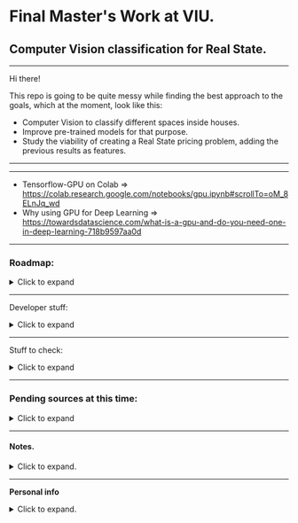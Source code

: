 # Final Master's Work at VIU.
## Computer Vision classification for Real State.

----------------------------------


Hi there!

This repo is going to be quite messy while finding the best approach to the goals, which at the moment, look like this:
- Computer Vision to classify different spaces inside houses.
- Improve pre-trained models for that purpose.
- Study the viability of creating a Real State pricing problem, adding the previous results as features.





-------------------------------------------
-------------------------------------------

- Tensorflow-GPU on Colab => https://colab.research.google.com/notebooks/gpu.ipynb#scrollTo=oM_8ELnJq_wd
- Why using GPU for Deep Learning => https://towardsdatascience.com/what-is-a-gpu-and-do-you-need-one-in-deep-learning-718b9597aa0d

------------------------------------

### Roadmap: 
<details>
  <summary>Click to expand</summary>

https://github.com/users/albertovpd/projects/8

----------------------------------
--------------------------------

- **UPDATES TO SHARE**

**vgg16**

- method
    - https://www.tensorflow.org/api_docs/python/tf/keras/applications/vgg16/VGG16
    - last layers of vgg16 are 2 dense layers of 4096 neurons and a last one of 1000 neurons (to classify 1000 different classes)
    - última capa dense cambiada de 4096 a 1000 (he visto que el top model eran 2 capas de 4096 y 1000, no 2 de 4k)
    - load all layers but the top model (last 3 dense layers). this will be the base model
    - freeze layers of base model (saving how they're trained)
    - we want to copy the vgg16 architecture, so we have to add manually the last layers: we'll add 2 dense layers of 4096 and change the last one designed to classifty 1000 classes for a 5-neurons layer.

    - early stopping descartado de momento, 
    me para el proceso a los 28 epochs, no sé cómo tunear eso, lo he llegado a poner hasta que pare a las 10epochs pero nada

- modifications
    - changed data augmentation, añadido randomness con vertical flip y shear range
    
    ```
    #Data Augmentation first
    train_generator = ImageDataGenerator(rotation_range=2, shear_range=0.2, vertical_flip=True, horizontal_flip=True, zoom_range=.1)
    val_generator = ImageDataGenerator(rotation_range=2, shear_range=0.2, vertical_flip=True, horizontal_flip=True, zoom_range=.1)
    test_generator = ImageDataGenerator(rotation_range=2, shear_range=0.2, vertical_flip=True, horizontal_flip= True, zoom_range=.1)
    ``` 
    - Mejora significativa en la performance (creo) aunque sigue habiendo overfitting fuerte. Entiendo que la clave es la librería de data augmentation que hablamos en su día
    ![alt](output/vgg16-20211026.png)
    ![alt](output/vgg16-20211026-confusion_matrix.png)    
    - Sin duda alguna, las clase que tiene mejores métricas son los dormitorios, después cocina y salón. La que peor, cuarto de baño, que se corresponde el mayor número de imágenes
    ```
    Counter({'Livingroom': 1273, 'Bedroom': 1248, 'Dinning': 1158, 'Kitchen': 965, 'Bathroom': 606})
    ```

    - Si le meto dropout entre capa densa y capa densa, no sabría qué valor asignarle... 0.3? 0.2?? alguna manera de definir eso?


**RESNET50**

- la arquitectura completa incluye 2 capas finales:
    - avg_pool (globalAveragePooling2 (None, 2048)-0 params
    - predictions (Dense (None, 1000)- 2049000 params)
    -Total params: 25,636,712
    - Trainable params: 25,583,592
    - Non-trainable params: 53,120

Entonces, estoy cargando el modelo sin el top model y pensaba añadirle las 2 capas que faltan, que son 
- avg_pool (GlobalAveragePooling2 (None, 2048)         0           conv5_block3_out[0][0] 
- predictions (Dense)             (None, 1000)         2049000     avg_pool[0][0]    (cambiando por 5 neuronas)



- aquí hay un ejemplo para la resnet50 que tengo que probar => https://www.programcreek.com/python/example/89688/keras.layers.GlobalAveragePooling2D

Sin embargo, si intento hacer esto:

```
from tensorflow.keras.layers import GlobalAveragePooling2D
pre_trained_resnet50 = Sequential()
# NOTE that this layer will be set below as NOT TRAINABLE, i.e., use it as is
pre_trained_resnet50.add(ResNet50(include_top=False, weights='imagenet', input_shape=(128, 128, 3), classes = y_train.shape[1], classifier_activation='softmax'))

# Freeze the layers 
for layer in pre_trained_resnet50.layers:
    layer.trainable = False

# https://keras.io/api/layers/pooling_layers/global_average_pooling2d/
x = tf.random.normal(x_train.shape)
pre_trained_resnet50.add(GlobalAveragePooling2D()(x))
pre_trained_resnet50.add(Dense(5,activation=('softmax'))) 
pre_trained_resnet50.summary()
```

Tengo el error de que no puedo meter esa capa GlobalAveragePooling de esa manera (TypeError: The added layer must be an instance of class Layer. Found: tf.Tensor)

- También he encontrado esto por internet:

```
# ResNet50 Model for transfer Learning 
	def resnet_pseudo(self,dim=224,freeze_layers=10,full_freeze='N'):
		model = ResNet50(ResNet50(include_top=False, weights='imagenet', input_shape=(128, 128, 3), classes = y_train.shape[1], classifier_activation='softmax'))
		x = model.output
		x = GlobalAveragePooling2D()(x)
		x = Dense(512, activation='relu')(x)
		x = Dropout(0.5)(x)
		x = Dense(512, activation='relu')(x)
		x = Dropout(0.5)(x)
		out = Dense(5,activation='softmax')(x)
		model_final = Model(input = model.input,outputs=out)
		if full_freeze != 'N':
			for layer in model.layers[0:freeze_layers]:
				layer.trainable = False
		return model_final
```

No tiene mucha info, pero puedo congelar todas las capas menos las últimas y  tirar, pero no sé por qué añade esas 3 últimas capas densas de 512 si la resnet tiene otra arquitectura en el top model.


Estas son mis dudas de resnet y vgg a día de hoy. Espero que se entienda el markdown y si no, cuadramos tutoría cuando mejor te venga.
Un saludo,
Alberto


-----------------------------------------
-------------------------------------------


- **meeting 21.10.21**

- no podía establecer el modelo como sequential siguiendo los pasos del a vgg16, y hay gente que tiene problemas https://github.com/keras-team/keras/issues/9721 , pero he encontrado otra manera, y quiero comprobar que estoy haciéndolo de forma correcta

-vgg16: congelar las capas convolucionales.
    - cargar el modelo
    - añadir early stop
    ping como callback 
    - dejar termianr el entrenamiento
    - matriz de confusión: dependiendo de los resultados, si hay alguna clase que funciona muy mal, eliminar esa clase que funciona mal.
    - añadir dropout entre capa densa y capa densa del modelo
    - dejar el learning rate como lo tenía y comparar con lo nuevo. cambiando el learning rate y scheduler
    - más de un 5% de diferencia entre acc y val_acc ya es overfitting

- resnet
    - añadirle algo parecido a las dense como la vgg16 (2 de mil, 1 de mil y 2 de 5... ir buscando)
    - busca la arquitectura, mira las últimas capas que no estás cargando (include top = false, y mete capas)

    - añadir dropout entre capa densa y capa densa del modelo
- **PYIMAGESEARCH DATA AUGMENTATION**

- busca la clase model para crear arquitecturas si tienes problemas, como en la resnet50

- pyimage research para hacer pruebas y mejorar

------------------------------

- **meeting 27.09.21**

SIN DATA AUGMENTATION:

- elegir otra arquitectura de red

    - coger vgg16

    - entrenar con la vgg16 y cambiar la ÚLTIMA CAPA, aque en vez de 1000 neuronas, quitársela y ponerle 5 neuronas

- Una vez hecho esto, intentar usar un modelo un poco mejor

    - resnet que no tenga muchas capas (resnet34 quizás). cambiando la últia capa, poniendo 5 clases. debería funcionar mejor

- Si voy sobrado de tiempo: Una vez hecho esto, entrenar un autoencoder para que te reconstruya las imágenes, y usaremos su output como entrada, en vez de las imágenes del dataset en sí. (docu de tensorflow)


- Realizar los mismos procedimientos con data augmentation, probar este bloque => https://imgaug.readthedocs.io/en/latest/source/examples_basics.html#a-simple-and-common-augmentation-sequence

qué debe  involucrar data autmentation: (la librería de arriba ya te lo hace todo)

     - girar las imágenes de forma aleatoria, y aparte que cambie su color, DE FORMA ALEATORIA.

    - rotar / espejar / añadir ruido / cambiar contraste / cambiar brillo (color glitter) , y que se usen de forma aleatoria sobre mis datos de entrada.

    - img aug es muy buena a eso, ya incorpora estas incertidumbres.


- Para el futuro:

        - probar squeezenet

        - probar efficientnet (si es para clasificación


PLAZOS: 2 meses y medio.

- los 2 primeros puntos en 2 semanas.







-----------------

- Starting from here => https://www.kaggle.com/robinreni/house-rooms-image-dataset
- Inspect dataset
- Basic NN start:
    - Alexnet
    - ResNet
    - SqueezeNet
    - EfficientNet
    - any other I think it could be great
- Monk testing

</details>

-------------------------

Developer stuff:
<details>
  <summary>Click to expand</summary>

- https://github.com/users/albertovpd/projects/8
- https://github.com/albertovpd/viu-fundamentos_redes_neuronales/tree/main/colabs/tasks
- https://github.com/albertovpd/viu-fundamentos_redes_neuronales/blob/main/colabs/clase_2y3-Introduccion_a_Deep_Learning_Colab_ipynb.ipynb

- https://analyticsindiamag.com/transfer-learning-for-multi-class-image-classification-using-deep-convolutional-neural-network/
- https://machinelearningmastery.com/learning-curves-for-diagnosing-machine-learning-model-performance/
- https://towardsdatascience.com/handling-overfitting-in-deep-learning-models-c760ee047c6e
- https://www.kaggle.com/ryanholbrook/overfitting-and-underfitting

</details>





-----------------------------------------------

Stuff to check:
<details>
  <summary>Click to expand</summary>

De momento puedes ir echándole un ojo a estos enlaces. Si alguno no puedes porque es de pago, puedes usar sci-hub:


    - https://towardsdatascience.com/fast-real-estate-image-classification-using-machine-learning-with-code-32e0539eab96
    - https://www.researchgate.net/publication/316494092_Real_Estate_Image_Classification
    - https://restb.ai
    - https://vize.ai/real-estate
    - https://www.spiedigitallibrary.org/conference-proceedings-of-spie/11069/110691I/Classification-of-real-estate-images-using-transfer-learning/10.1117/12.2524417.short?SSO=1
    - https://www.trulia.com/blog/tech/image-recognition/
    - https://datafiniti.co/products/property-data/?gclid=Cj0KCQjwjPaCBhDkARIsAISZN7QOjbchXQJ_mQ37hpHtyPSpK-AV7S-LpZ-BxvjY2ic4vr3oxRlacWkaAjSXEALw_wcB
    - https://ieeexplore.ieee.org/abstract/document/7926631
    
</details>

------------------------------------------------

### Pending sources at this time:
<details>
  <summary>Click to expand</summary>

- Dataset: House price prediction with exterior front of houses (socal)
    - front (pics)
    - street
    - city
    - number
    - number of bedrooms
    - nomber of bathrooms
    - square feet
    - price
    - https://github.com/ted2020/House-Price-Prediction-via-Computer-Vision (no sé cómo usarlo)
    - kaggle dataset => https://www.kaggle.com/ted8080/house-prices-and-images-socal

- Dataset: House price prediction with 4 different rooms:
    - bathroom  (pics)
    - bedroom    (pics)
    - kitchen    (pics)
    - front of the house     (pics)
    - number of bedrooms
    - number of badooms
    - area
    - zipcode
    - price
    - https://github.com/emanhamed/Houses-dataset (paper incl)

- Dataset: House room dataset (5 different rooms)
    - bathroom
    - bedroom
    - dinning room
    - kitchen
    - living room
    - https://www.kaggle.com/robinreni/house-rooms-image-dataset


- RoomNet CNN. A Convolutional Neural Net to classify pictures of different rooms of a house/apartment (i don't know how to use it). Trained to classify 6 classes:
    - backyard
    - bathroom
    - bedroom
    - frontyard
    - kitchen
    - livingRoom
    - https://towardsdatascience.com/fast-real-estate-image-classification-using-machine-learning-with-code-32e0539eab96
    - 

- EXAMPLE: Monk library for house room type classification (7 classes)
    - Exterior 
    - bedroom
    - kitchen
    - living_room
    - Interior
    - bathroom
    - dining_room
    - https://towardsdatascience.com/image-classifier-house-room-type-classification-using-monk-library-d633795a42ef
    - https://github.com/Tessellate-Imaging/monk_v1/blob/master/study_roadmaps/4_image_classification_zoo/Classifier%20-%20House%20room%20type%20Claasification.ipynb

- categorizing listing airbnb photos (vigulgativo, no tiene dataset)
    -  Bedrooms
    - Bathrooms
    - Living Rooms
    - Kitchens
    - Swimming Pools
    - Views.
    - https://medium.com/airbnb-engineering/categorizing-listing-photos-at-airbnb-f9483f3ab7e3

</details>








-----------------------------------

#### Notes.
<details>
  <summary>Click to expand.</summary>
TFM: Línea Temática: Sistema automático de clasificación de viviendas mediante el uso únicamente de fotografías


# Notes

- RoomNet
    - forkeada
    - 6 clasificaciones: Backyard-0, Bathroom-1, Bedroom-2, Frontyard-3, Kitchen-4, LivingRoom-5
- Redes neuronales convolucionales / versiones, como la vgg-19
- long short term memory (LSTM), and fully connected neural networks

- Preprocesado: 'contrast-limited adaptive histogram equalization (CLAHE) for image enhancement
- AHE: es una manera de mejorar el contraste en imágenes, con una superposición de histogramas, cada uno correspondiendo a partes diferentes de la imagen. Mejora los bordes y la definición, pero puede meter mucho ruido en zonas homogéneas de la imagen, y CLAHE lo qu ehace es optimizar esto.

- https://towardsdatascience.com/fast-real-estate-image-classification-using-machine-learning-with-code-32e0539eab96

- https://www.researchgate.net/publication/316494092_Real_Estate_Image_Classification

- https://restb.ai/
    - no veo que haya una api disponible para uso personal gratuito

- https://vize.ai/real-estate
    - no veo que haya una api disponible para uso personal

- https://www.spiedigitallibrary.org/conference-proceedings-of-spie/11069/110691I/Classification-of-real-estate-images-using-transfer-learning/10.1117/12.2524417.short?SSO=1 
    - de pago

- https://www.trulia.com/blog/tech/image-recognition/#
    - entiendo que esta web es para coger ideas

- https://datafiniti.co/products/property-data/?gclid=Cj0KCQjwjPaCBhDkARIsAISZN7QOjbchXQJ_mQ37hpHtyPSpK-AV7S-LpZ-BxvjY2ic4vr3oxRlacWkaAjSXEALw_wcB
    - lo mismo pero tiene ubicación en google maps

- https://ieeexplore.ieee.org/abstract/document/7926631
    - de pago

# PASOS:

- descargar datasets públicos
    - con imágenes
    - buscar dataset con precio, e imágenes, 500-600 imágenes

- usar la roomNet para clasificar automáticamente las imágenes... o no

-  keras
    -  https://customers.pyimagesearch.com/lesson-sample-training-your-first-cnn/
    - https://www.pyimagesearch.com/2018/04/16/keras-and-convolutional-neural-networks-cnns/


</details>

---------------

**Personal info**
<details>
  <summary>Click to expand.</summary>

https://www.linkedin.com/in/alberto-vargas-pina/

![alt](output/science_dog.webp)

</details>
